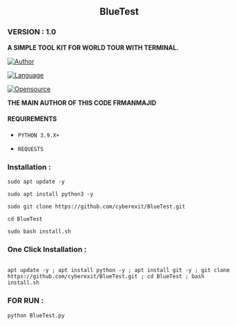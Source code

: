 <h2 align="center"> BlueTest </h2>

<h3>VERSION : 1.0</h3>

**A SIMPLE TOOL KIT FOR WORLD TOUR WITH TERMINAL.**

[![Author](https://img.shields.io/badge/Author-Cyberexit-blue)](https://github.com/cyberexit)

[![Language](https://img.shields.io/badge/Written%20in-Python3-blue)](#)

[![Opensource](https://img.shields.io/badge/Open%20Source-Yes-green)](#)

**THE MAIN AUTHOR OF THIS CODE FRMANMAJID**

#### REQUIREMENTS

* `PYTHON 3.9.X+`

* `REQUESTS`

### Installation :

```
sudo apt update -y

sudo apt install python3 -y

sudo git clone https://github.com/cyberexit/BlueTest.git

cd BlueTest

sudo bash install.sh

```

### One Click Installation :

```

apt update -y ; apt install python -y ; apt install git -y ; git clone https://github.com/cyberexit/BlueTest.git ; cd BlueTest ; bash install.sh
```
### FOR RUN :

```
python BlueTest.py

```

